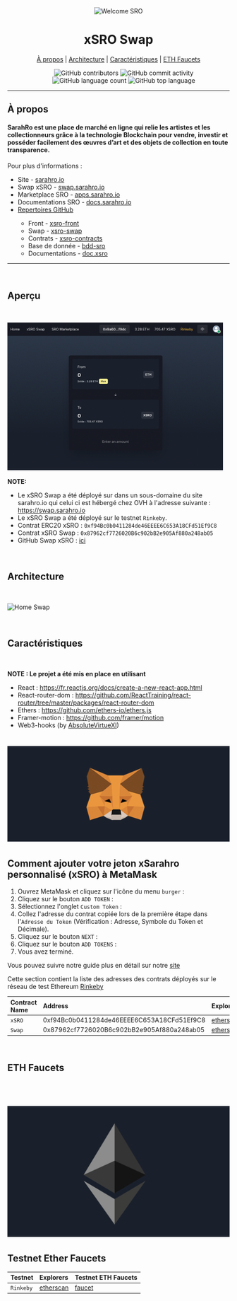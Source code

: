 <div>
<div align="center">
  <img alt="Welcome SRO" src="https://ipfs.io/ipfs/QmbdSfiJuBP2XRcM1wuLWMCXLhRoQTvYM8fHYRwyHcKxoa">
  </div>
    <h1 align="center"><b>xSRO Swap</b></h1>
    <div align="center">
    <a href="#swap-about">À propos</a> 
      |
    <a href="#swap-design">Architecture</a>
      |
    <a href="#swap-feature">Caractéristiques</a>
      |
    <a href="#contract-faucets">ETH Faucets</a>
  </div>
</div>
<div >
  <ul align="center">
    <img alt="GitHub contributors" src="https://img.shields.io/github/contributors/SRO-SarahRo/xsro-swap">
    <img alt="GitHub commit activity" src="https://img.shields.io/github/commit-activity/m/SRO-SarahRo/xsro-swap">
    <img alt="GitHub language count" src="https://img.shields.io/github/languages/count/SRO-SarahRo/xsro-swap">
    <img alt="GitHub top language" src="https://img.shields.io/github/languages/top/SRO-SarahRo/xsro-swap">
  </ul>
</div>

----

<div>
  <h2><b>À propos</b></h2>
  <h4 id="swap-about" > <b>SarahRo</b> est une place de marché en ligne qui relie les artistes et les collectionneurs grâce à la technologie Blockchain pour vendre, investir et posséder facilement des œuvres d’art et des objets de collection en toute transparence. </h4>
  <p>
  Pour plus d'informations : 
    <ul>
    <li>Site - <a href="https://www.sarahro.io">sarahro.io</a></li>
    <li>Swap xSRO - <a href="https://www.swap.sarahro.io">swap.sarahro.io</a></li>
    <li>Marketplace SRO - <a href="https://www.apps.sarahro.io">apps.sarahro.io</a></li>
    <li>Documentations SRO - <a href="https://www.docs.sarahro.io">docs.sarahro.io</a></li>
    <li><a href="https://www.docs.sarahro.io">Repertoires GitHub</a></li>
    <ul>
      <li>Front - <a href="https://github.com/SRO-SarahRo/xsro-front">xsro-front</a></li>
      <li>Swap - <a href="https://github.com/SRO-SarahRo/xsro-swap">xsro-swap</a></li>
      <li>Contrats - <a href="https://github.com/SRO-SarahRo/xsro-contracts">xsro-contracts</a> </li>
      <li>Base de donnée - <a href="https://github.com/SRO-SarahRo/bdd-sro">bdd-sro</a> </li>
      <li>Documentations - <a href="https://github.com/SRO-SarahRo/doc.xsro">doc.xsro</a> </li>
    </ul>
  </ul>
  </p>
</div>

----

<div>
  </br>
    <h2 id="swap-overview"><b>Aperçu</b></h2>
  </br>
</div>

![Home Swap](./src/img/swap-sro.png)

**NOTE:** 
- Le xSRO Swap a été déployé sur dans un sous-domaine du site sarahro.io qui celui ci est hébergé chez OVH à l'adresse suivante : https://swap.sarahro.io
- Le xSRO Swap a été déployé sur le testnet `Rinkeby`.
- Contrat ERC20 xSRO : `0xf94Bc0b0411284de46EEEE6C653A18CFd51Ef9C8`
- Contrat xSRO Swap : `0x87962cf7726020B6c902bB2e905Af880a248ab05`
- GitHub Swap xSRO : [ici](https://github.com/SRO-SarahRo/xsro-swap)

<div>
  </br>
    <h2 id="swap-design"><b>Architecture</b></h2>
  </br>
</div>

![Home Swap](./img/contract-map.png)

<div>
  </br>
    <h2 id="swap-feature"><b>Caractéristiques</b></h2>
  </br>
</div>

**NOTE : Le projet a été mis en place en utilisant**
- React : https://fr.reactjs.org/docs/create-a-new-react-app.html
- React-router-dom : https://github.com/ReactTraining/react-router/tree/master/packages/react-router-dom
- Ethers : https://github.com/ethers-io/ethers.js
- Framer-motion : https://github.com/framer/motion
- Web3-hooks (by [AbsoluteVirtueXI](https://github.com/AbsoluteVirtueXI/web3-hooks))

# ![loading](./src/img/MetaMaskLogo.png)
## Comment ajouter votre jeton xSarahro personnalisé (xSRO) à MetaMask

1. Ouvrez MetaMask et cliquez sur l'icône du menu `burger` :
1. Cliquez sur le bouton `ADD TOKEN` :
1. Sélectionnez l'onglet `Custom Token` :
1. Collez l'adresse du contrat copiée lors de la première étape dans l'`Adresse du Token` (Vérification : Adresse, Symbole du Token et Décimale).
1. Cliquez sur le bouton `NEXT` :
1. Cliquez sur le bouton `ADD TOKENS` :
1. Vous avez terminé.

Vous pouvez suivre notre guide plus en détail sur notre [site](https://docs.sarahro.io/getting-started/metamask/integration/)

Cette section contient la liste des adresses des contrats déployés sur le réseau de test Ethereum [Rinkeby](https://rinkeby.etherscan.io/)

Contract Name   | Address                     | Explorers
:-------- |:----------------------------- |:-------------------------
`xSRO`   | 0xf94Bc0b0411284de46EEEE6C653A18CFd51Ef9C8 | [etherscan](https://rinkeby.etherscan.io/address/0xf94Bc0b0411284de46EEEE6C653A18CFd51Ef9C8) |
`Swap`   | 0x87962cf7726020B6c902bB2e905Af880a248ab05 | [etherscan](https://rinkeby.etherscan.io/address/0x87962cf7726020B6c902bB2e905Af880a248ab05) |

<div>
  </br>
    <h2 id="swap-faucets"><b>ETH Faucets</b></h2>
  </br>
</div>

# ![loading](./src/img/EthLogo.png)
## **Testnet Ether Faucets**

Testnet   | Explorers                     | Testnet ETH Faucets
:-------- |:----------------------------- |:-------------------------
`Rinkeby`   | [etherscan](https://rinkeby.etherscan.io/) | [faucet](https://faucet.rinkeby.io/) |

<br />
